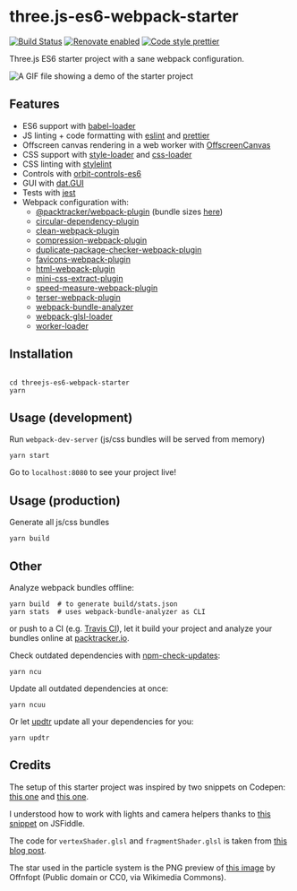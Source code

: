 # three.js-es6-webpack-starter

[![Build Status](https://travis-ci.org/jackdbd/threejs-es6-webpack-starter.svg?branch=master)](https://travis-ci.org/jackdbd/threejs-es6-webpack-starter) [![Renovate enabled](https://img.shields.io/badge/renovate-enabled-brightgreen.svg)](https://renovateapp.com/) [![Code style prettier](https://img.shields.io/badge/code_style-prettier-ff69b4.svg?style=flat-square)](https://github.com/prettier/prettier)

Three.js ES6 starter project with a sane webpack configuration.

![A GIF file showing a demo of the starter project](https://github.com/jackdbd/threejs-es6-webpack-starter/blob/main/demo.gif?raw=true "A scene with a spotlight, a directional light, an ambient light, a particle system, a custom material and several helpers.")

## Features

- ES6 support with [babel-loader](https://github.com/babel/babel-loader)
- JS linting + code formatting with [eslint](https://eslint.org/) and [prettier](https://github.com/prettier/prettier)
- Offscreen canvas rendering in a web worker with [OffscreenCanvas](https://developer.mozilla.org/en-US/docs/Web/API/OffscreenCanvas)
- CSS support with [style-loader](https://github.com/webpack-contrib/style-loader)
  and [css-loader](https://github.com/webpack-contrib/css-loader)
- CSS linting with [stylelint](https://stylelint.io/)
- Controls with [orbit-controls-es6](https://www.npmjs.com/package/orbit-controls-es6)
- GUI with [dat.GUI](https://github.com/dataarts/dat.gui)
- Tests with [jest](https://jestjs.io/en/)
- Webpack configuration with:
  - [@packtracker/webpack-plugin](https://github.com/packtracker/webpack-plugin) (bundle sizes [here](https://app.packtracker.io/organizations/129/projects/110))
  - [circular-dependency-plugin](https://github.com/aackerman/circular-dependency-plugin)
  - [clean-webpack-plugin](https://github.com/johnagan/clean-webpack-plugin)
  - [compression-webpack-plugin](https://github.com/webpack-contrib/compression-webpack-plugin)
  - [duplicate-package-checker-webpack-plugin](https://github.com/darrenscerri/duplicate-package-checker-webpack-plugin)
  - [favicons-webpack-plugin](https://github.com/jantimon/favicons-webpack-plugin)
  - [html-webpack-plugin](https://github.com/jantimon/html-webpack-plugin)
  - [mini-css-extract-plugin](https://github.com/webpack-contrib/mini-css-extract-plugin)
  - [speed-measure-webpack-plugin](https://github.com/stephencookdev/speed-measure-webpack-plugin)
  - [terser-webpack-plugin](https://github.com/webpack-contrib/terser-webpack-plugin/)
  - [webpack-bundle-analyzer](https://github.com/th0r/webpack-bundle-analyzer)
  - [webpack-glsl-loader](https://github.com/grieve/webpack-glsl-loader)
  - [worker-loader](https://github.com/webpack-contrib/worker-loader)

## Installation

```shell

cd threejs-es6-webpack-starter
yarn
```

## Usage (development)

Run `webpack-dev-server` (js/css bundles will be served from memory)

```shell
yarn start
```

Go to `localhost:8080` to see your project live!

## Usage (production)

Generate all js/css bundles

```shell
yarn build
```

## Other

Analyze webpack bundles offline:

```shell
yarn build  # to generate build/stats.json
yarn stats  # uses webpack-bundle-analyzer as CLI
```

or push to a CI (e.g. [Travis CI](https://travis-ci.com/)), let it build your project and analyze your bundles online at [packtracker.io](https://packtracker.io/).

Check outdated dependencies with [npm-check-updates](https://github.com/tjunnone/npm-check-updates):

```shell
yarn ncu
```

Update all outdated dependencies at once:

```shell
yarn ncuu
```

Or let [updtr](https://github.com/peerigon/updtr) update all your dependencies for you:

```shell
yarn updtr
```

## Credits

The setup of this starter project was inspired by two snippets on Codepen: [this one](http://codepen.io/mo4_9/pen/VjqRQX) and [this one](https://codepen.io/iamphill/pen/jPYorE).

I understood how to work with lights and camera helpers thanks to
[this snippet](http://jsfiddle.net/f17Lz5ux/5131/) on JSFiddle.

The code for `vertexShader.glsl` and `fragmentShader.glsl` is taken from
[this blog post](http://blog.cjgammon.com/threejs-custom-shader-material).

The star used in the particle system is the PNG preview of [this image](https://commons.wikimedia.org/wiki/File:Star_icon-72a7cf.svg) by Offnfopt
(Public domain or CC0, via Wikimedia Commons).
